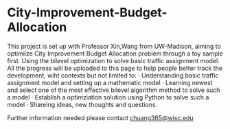# City-Improvement-Budget-Allocation

This project is set up with Professor Xin,Wang from UW-Madison, aiming to optimiize City Improvement Budget Allocation problem through a toy sample first. Using the bilevel optimization to solve basic traffic assignment model. All the progress will be uploaded to this page to help people better track the development, wiht contexts but not limited to:
  · Understanding basic traffic assignment model and setting up a mathematic model
  · Learning newest and select one of the most effective bilevel algorithm method to solve such a model
  · Establish a optimziation solution using Python to solve such a model
  · Shareing ideas, new thoughts and questions.
  
Further information needed please contact chuang365@wisc.edu
